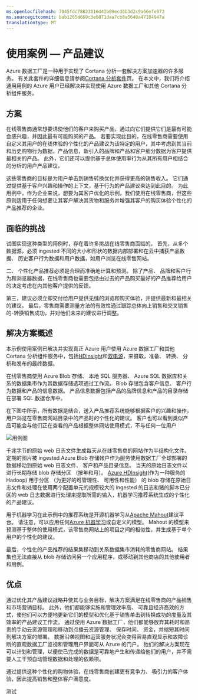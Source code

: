 ```yaml
---
ms.openlocfilehash: 7045fdc78823816d42b89ecd8b3d2c9a66efe973
ms.sourcegitcommit: bab1265d669c3e6871daa7cb8a5640a47104947a
translationtype: MT
---
```

<properties 
    pageTitle="数据工厂用例-产品建议" 
    description="了解有关使用 Azure 数据工厂以及其他服务实现的用例。" 
    services="data-factory" 
    documentationCenter="" 
    authors="spelluru" 
    manager="jhubbard" 
    editor="monicar"/>

<tags 
    ms.service="data-factory" 
    ms.workload="data-services" 
    ms.tgt_pltfrm="na" 
    ms.devlang="na" 
    ms.topic="article" 
    ms.date="07/29/2015" 
    ms.author="spelluru"/>

# 使用案例 — 产品建议 

Azure 数据工厂是一种用于实现了 Cortana 分析一套解决方案加速器的许多服务。  有关此套件的详细信息请参阅[Cortana 分析套件](http://www.microsoft.com/cortanaanalytics)页。 在本文中，我们将介绍通用用例的 Azure 用户已经解决并实现使用 Azure 数据工厂和其他 Cortana 分析组件服务。

## 方案

在线零售商通常想要诱使他们的客户来购买产品，通过向它们提供它们是最有可能会感兴趣，并因此最有可能购买的产品。  若要实现此目的，在线零售商需要使用自定义其用户的在线体验的个性化的产品建议为该特定的用户，其中考虑到其当前和历史购物行为数据，产品信息，新引入的品牌和产品和客户细分数据为客户提供最相关的产品。  此外，它们还可以提供基于总体使用率行为从其所有用户相结合的分析的用户产品建议。

这些零售商的目标是为用户单击到销售转换优化并获得更高的销售收入。  它们通过提供基于客户兴趣和操作的上下文，基于行为的产品建议来达到此目的。 为此用例中，作为企业来说，想要为其客户优化的示例，我们使用在线零售商，但这些原则适用于任何想要让其客户解决其货物和服务并增强其客户的购买体验个性化的产品推荐的企业。

## 面临的挑战

试图实现这种类型的用例时，存在着许多挑战在线零售商面临的。 首先，从多个数据源，必须 ingested 不同的大小和形状的数据内部部署和在云中捕获产品数据、 历史客户行为数据和用户数据，如用户浏览在线零售网站。 

二、 个性化产品推荐必须是合理而准确地计算和预测。 除了产品、 品牌和客户行为和浏览器数据，在线零售商也需要包括由过去的产品购买最好的产品推荐给用户的决定考虑在内其他客户提供的反馈。 

第三，建议必须立即交付给用户提供无缝的浏览和购买体验，并提供最新和最相关的建议。 最后，零售商需要测量方法的有效性通过跟踪总体向上销售和交叉销售的-转换销售成功，并对他们未来的建议进行调整。

## 解决方案概述

本示例使用案例已解决并实现真正 Azure 用户使用 Azure 数据工厂和其他 Cortana 分析组件服务中，包括[HDInsight](http://azure.microsoft.com/services/hdinsight/)和[双电源](https://powerbi.microsoft.com/)，来摄取，准备、 转换、 分析和发布的最终数据。

在线零售商使用 Azure Blob 存储、 本地 SQL 服务器、 Azure SQL 数据库和关系的数据集市作为其数据存储选项通过工作流。  Blob 存储包含客户信息、 客户行为数据和产品的信息数据。 产品信息数据包括产品的品牌信息和产品的目录存储在部署 SQL 数据仓库中。 

在下图中所示，所有数据是结合，送入产品推荐系统能够根据客户的兴趣和操作，用户浏览在零售商网站目录中的产品时的个性化的建议。 客户也可以看到类似产品可能会与他们正在查看的产品根据整体网站使用模式，不与任何一位用户

![用例图](./media/data-factory-product-reco-usecase/diagram-1.png)

千兆字节的原始 web 日志文件生成每天从在线零售商的网站作为半结构化文件。 定期的图片被 ingested Azure Blob 存储帐户作为服务使用数据工厂全球部署的数据移动到原始 web 日志文件、 客户和产品目录信息。 当天的原始日志文件以进行长期存储 blob 存储分区 （按年和月）。  [Azure HDInsight](http://azure.microsoft.com/services/hdinsight/)(作为一种服务的 Hadoop) 用于分区 （为更好的可管理性、 可用性和性能） 的 blob 存储在原始日志文件和处理在使用两个配置单元的规模较大的 ingested 的日志和猪的脚本已分区的 web 日志数据进行处理来提取所需的输入，机器学习推荐系统生成的个性化的产品建议。

用于机器学习在此示例中的推荐系统是开源机器学习从[Apache Mahout](http://mahout.apache.org/)建议平台。  请注意，可以应用任何[Azure 机器学习](http://azure.microsoft.com/services/machine-learning/)或自定义的模型。  Mahout 的模型来预测基于整体的使用模式，该零售商网站上的项目之间的相似性，并生成基于单个用户的个性化的建议。

最后，个性化的产品推荐的结果集移动到关系数据集市消耗的零售商网站。  结果集也无法直接从 blob 存储访问另一个应用程序，或移动到其他商店的其他使用者和用例。

## 优点

通过优化其产品建议战略并使其与业务目标，解决方案满足在线零售商的产品销售和市场营销目标。 此外，他们都能够实施和管理效率高、 可靠且经济高效的方式，使他们可以方便地更新它们的模型和优化基于销售单击到转换成功的度量及其效率的产品建议工作流。 通过使用 Azure 数据工厂，他们都能够放弃其耗时和昂贵的手动云资源管理和移动到点播云资源管理、 保存时间、 资金，并缩短其时间到解决方案的部署。 数据沿袭视图和运营服务状况会变得容易直观显示和故障诊断的直观数据工厂监视和管理用户界面可从 Azure 的门户。 他们的解决方案现在可以计划和管理，以便使已完成的数据是可靠地产生和传递给他们的用户，并不需要人工干预自动管理数据和处理的依赖项。

通过提供这种个性化的购物体验，在线零售商创建更有竞争力、 吸引力的客户体验，因此提高销售和整体客户满意度。



  
测试
